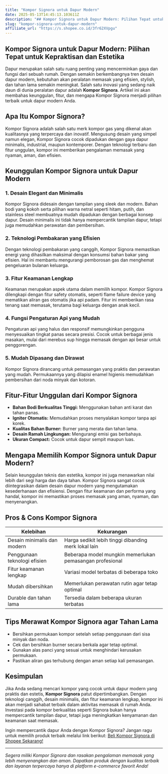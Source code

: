 ```yaml
---
title: "Kompor Signora untuk Dapur Modern"
date: 2025-05-13T14:45:13.103611Z
description: "## Kompor Signora untuk Dapur Modern: Pilihan Tepat untuk Kepraktisan dan Estetika..."
slug: "kompor-signora-untuk-dapur-modern"
affiliate_url: "https://s.shopee.co.id/3fr62XVpgu"
---
```

## Kompor Signora untuk Dapur Modern: Pilihan Tepat untuk Kepraktisan dan Estetika

Dapur merupakan salah satu ruang penting yang mencerminkan gaya dan fungsi dari sebuah rumah. Dengan semakin berkembangnya tren desain dapur modern, kebutuhan akan peralatan memasak yang efisien, stylish, dan tahan lama semakin meningkat. Salah satu inovasi yang sedang naik daun di dunia peralatan dapur adalah **Kompor Signora**. Artikel ini akan membahas keunggulan, fitur, dan mengapa Kompor Signora menjadi pilihan terbaik untuk dapur modern Anda.

## Apa Itu Kompor Signora?

Kompor Signora adalah salah satu merk kompor gas yang dikenal akan kualitasnya yang terpercaya dan inovatif. Mengusung desain yang simpel namun elegan, Kompor Signora cocok dipadukan dengan gaya dapur minimalis, industrial, maupun kontemporer. Dengan teknologi terbaru dan fitur unggulan, kompor ini memberikan pengalaman memasak yang nyaman, aman, dan efisien.

## Keunggulan Kompor Signora untuk Dapur Modern

### 1. Desain Elegant dan Minimalis

Kompor Signora didesain dengan tampilan yang sleek dan modern. Bahan bodi yang kokoh serta pilihan warna netral seperti hitam, putih, dan stainless steel membuatnya mudah dipadukan dengan berbagai konsep dapur. Desain minimalis ini tidak hanya mempercantik tampilan dapur, tetapi juga memudahkan perawatan dan pembersihan.

### 2. Teknologi Pembakaran yang Efisien

Dengan teknologi pembakaran yang canggih, Kompor Signora memastikan energi yang dihasilkan maksimal dengan konsumsi bahan bakar yang efisien. Hal ini membantu mengurangi pemborosan gas dan menghemat pengeluaran bulanan keluarga.

### 3. Fitur Keamanan Lengkap

Keamanan merupakan aspek utama dalam memilih kompor. Kompor Signora dilengkapi dengan fitur safety otomatis, seperti flame failure device yang mematikan aliran gas otomatis jika api padam. Fitur ini memberikan rasa tenang saat memasak, terutama bagi keluarga dengan anak kecil.

### 4. Fungsi Pengaturan Api yang Mudah

Pengaturan api yang halus dan responsif memungkinkan pengguna menyesuaikan tingkat panas secara presisi. Cocok untuk berbagai jenis masakan, mulai dari merebus sup hingga memasak dengan api besar untuk penggorengan.

### 5. Mudah Dipasang dan Dirawat

Kompor Signora dirancang untuk pemasangan yang praktis dan perawatan yang mudah. Permukaannya yang dilapisi enamel higienis memudahkan pembersihan dari noda minyak dan kotoran.

## Fitur-Fitur Unggulan dari Kompor Signora

- **Bahan Bodi Berkualitas Tinggi:** Menggunakan bahan anti karat dan tahan panas.
- **Igniter Otomatis:** Memudahkan proses menyalakan kompor tanpa api korek.
- **Kualitas Bahan Burner:** Burner yang merata dan tahan lama.
- **Desain Ramah Lingkungan:** Mengurangi emisi gas berbahaya.
- **Ukuran Compact:** Cocok untuk dapur sempit maupun luas.

## Mengapa Memilih Kompor Signora untuk Dapur Modern?

Selain keunggulan teknis dan estetika, kompor ini juga menawarkan nilai lebih dari segi harga dan daya tahan. Kompor Signora sangat cocok diintegrasikan dalam desain dapur modern yang mengutamakan kesederhanaan dan efisiensi. Dengan fitur keamanan dan performa yang handal, kompor ini memastikan proses memasak yang aman, nyaman, dan menyenangkan.

## Pros & Cons Kompor Signora

| Kelebihan                        | Kekurangan                        |
|----------------------------------|----------------------------------|
| Desain minimalis dan modern    | Harga sedikit lebih tinggi dibanding merk lokal lain |
| Penggunaan teknologi efisien    | Beberapa model mungkin memerlukan pemasangan profesional |
| Fitur keamanan lengkap         | Variasi model terbatas di beberapa toko |
| Mudah dibersihkan              | Memerlukan perawatan rutin agar tetap optimal |
| Durable dan tahan lama         | Tersedia dalam beberapa ukuran terbatas |

## Tips Merawat Kompor Signora agar Tahan Lama

- Bersihkan permukaan kompor setelah setiap penggunaan dari sisa minyak dan noda.
- Cek dan bersihkan burner secara berkala agar tetap optimal.
- Gunakan alas panci yang sesuai untuk menghindari kerusakan permukaan.
- Pastikan aliran gas terhubung dengan aman setiap kali pemasangan.

## Kesimpulan

Jika Anda sedang mencari kompor yang cocok untuk dapur modern yang praktis dan estetis, **Kompor Signora** patut dipertimbangkan. Dengan teknologi canggih, desain minimalis, dan fitur keamanan lengkap, kompor ini akan menjadi sahabat terbaik dalam aktivitas memasak di rumah Anda. Investasi pada kompor berkualitas seperti Signora bukan hanya mempercantik tampilan dapur, tetapi juga meningkatkan kenyamanan dan keamanan saat memasak.

Ingin mempercantik dapur Anda dengan Kompor Signora? Jangan ragu untuk memilih produk terbaik melalui link berikut: [Beli Kompor Signora di Shopee Sekarang!](https://s.shopee.co.id/3fr62XVpgu)

---

*Segera miliki Kompor Signora dan rasakan pengalaman memasak yang lebih menyenangkan dan aman. Dapatkan produk dengan kualitas terbaik dan layanan terpercaya hanya di platform e-commerce favorit Anda!*